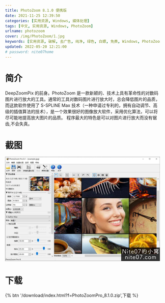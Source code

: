 ```yaml
---
title: PhotoZoom 8.1.0 便携版
date: 2021-11-25 12:39:50
categories: [实用资源, Windows, 媒体处理]
tags: [中文, 实用资源, Windows, PhotoZoom]
urlname: photozoom
cover: /img/PhotoZoom/1.jpg
keywords: [实用资源, 破解, 去广告, 纯净, 绿色, 白嫖, 免费, Windows, PhotoZoom]
updated: 2022-05-20 12:21:00
# password: nite07home
---
```


# 简介

DeepZoomPix 的前身。PhotoZoom 是一款新颖的、技术上具有革命性的对数码图片进行放大的工具。通常的工具对数码图片进行放大时，总会降低图片的品质，而这款软件使用了 S-SPLINE Max 技术（一种申请过专利的，拥有自动调节、高级的插值算法的技术），是一个效果很好的图像放大软件，采用优化算法，可以将尽可能地提高放大图片的品质。 程序最大的特色是可以对图片进行放大而没有锯齿,不会失真。

# 截图

![](/img/PhotoZoom/2.jpg)

# 下载

{% btn '/download/index.html?f=PhotoZoomPro_8.1.0.zip',下载 %}
